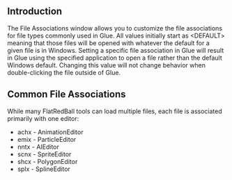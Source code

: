 ## Introduction

The File Associations window allows you to customize the file associations for file types commonly used in Glue. All values initially start as \<DEFAULT\> meaning that those files will be opened with whatever the default for a given file is in Windows. Setting a specific file association in Glue will result in Glue using the specified application to open a file rather than the default Windows default. Changing this value will not change behavior when double-clicking the file outside of Glue.

## Common File Associations

While many FlatRedBall tools can load multiple files, each file is associated primarily with one editor:

-   achx - AnimationEditor
-   emix - ParticleEditor
-   nntx - AIEditor
-   scnx - SpriteEditor
-   shcx - PolygonEditor
-   splx - SplineEditor
